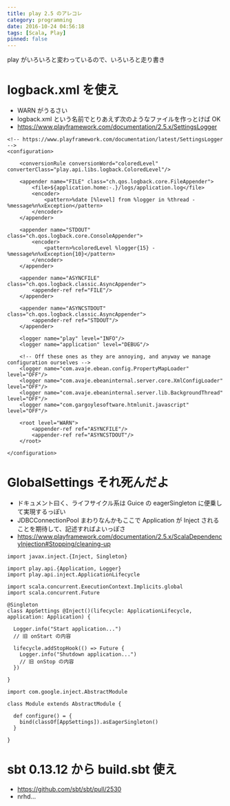 ```yaml
---
title: play 2.5 のアレコレ
category: programming
date: 2016-10-24 04:56:18
tags: [Scala, Play]
pinned: false
---
```


play がいろいろと変わっているので、いろいろと走り書き

# logback.xml を使え

- WARN がうるさい
- logback.xml という名前でとりあえず次のようなファイルを作っとけば OK
- https://www.playframework.com/documentation/2.5.x/SettingsLogger

```
<!-- https://www.playframework.com/documentation/latest/SettingsLogger -->
<configuration>

    <conversionRule conversionWord="coloredLevel" converterClass="play.api.libs.logback.ColoredLevel"/>

    <appender name="FILE" class="ch.qos.logback.core.FileAppender">
        <file>${application.home:-.}/logs/application.log</file>
        <encoder>
            <pattern>%date [%level] from %logger in %thread - %message%n%xException</pattern>
        </encoder>
    </appender>

    <appender name="STDOUT" class="ch.qos.logback.core.ConsoleAppender">
        <encoder>
            <pattern>%coloredLevel %logger{15} - %message%n%xException{10}</pattern>
        </encoder>
    </appender>

    <appender name="ASYNCFILE" class="ch.qos.logback.classic.AsyncAppender">
        <appender-ref ref="FILE"/>
    </appender>

    <appender name="ASYNCSTDOUT" class="ch.qos.logback.classic.AsyncAppender">
        <appender-ref ref="STDOUT"/>
    </appender>

    <logger name="play" level="INFO"/>
    <logger name="application" level="DEBUG"/>

    <!-- Off these ones as they are annoying, and anyway we manage configuration ourselves -->
    <logger name="com.avaje.ebean.config.PropertyMapLoader" level="OFF"/>
    <logger name="com.avaje.ebeaninternal.server.core.XmlConfigLoader" level="OFF"/>
    <logger name="com.avaje.ebeaninternal.server.lib.BackgroundThread" level="OFF"/>
    <logger name="com.gargoylesoftware.htmlunit.javascript" level="OFF"/>

    <root level="WARN">
        <appender-ref ref="ASYNCFILE"/>
        <appender-ref ref="ASYNCSTDOUT"/>
    </root>

</configuration>
```

# GlobalSettings それ死んだよ

- ドキュメント曰く、ライフサイクル系は Guice の eagerSingleton に便乗して実現するっぽい
- JDBCConnectionPool まわりなんかもここで Application が Inject されることを期待して、記述すればよいっぽさ
- https://www.playframework.com/documentation/2.5.x/ScalaDependencyInjection#Stopping/cleaning-up

```
import javax.inject.{Inject, Singleton}

import play.api.{Application, Logger}
import play.api.inject.ApplicationLifecycle

import scala.concurrent.ExecutionContext.Implicits.global
import scala.concurrent.Future

@Singleton
class AppSettings @Inject()(lifecycle: ApplicationLifecycle, application: Application) {

  Logger.info("Start application...")
  // 旧 onStart の内容

  lifecycle.addStopHook(() => Future {
    Logger.info("Shutdown application...")
    // 旧 onStop の内容
  })

}
```

```
import com.google.inject.AbstractModule

class Module extends AbstractModule {

  def configure() = {
    bind(classOf[AppSettings]).asEagerSingleton()
  }

}
```

# sbt 0.13.12 から build.sbt 使え

- https://github.com/sbt/sbt/pull/2530
- nrhd...
